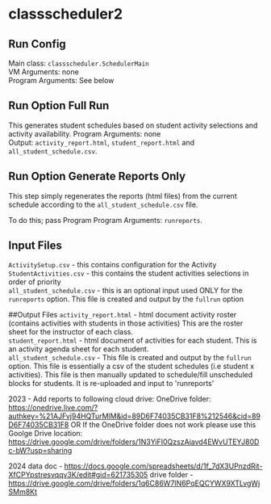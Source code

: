 # classscheduler2

## Run Config
Main class:  `classscheduler.SchedulerMain`  
VM Arguments:  none  
Program Arguments:  See below

## Run Option Full Run
This generates student schedules based on student activity selections and activity availability.
Program Arguments:  none  
Output: `activity_report.html`, `student_report.html` and `all_student_schedule.csv`.

## Run Option Generate Reports Only
This step simply regenerates the reports (html files) from the current schedule according to the `all_student_schedule.csv` file.

To do this; pass Program Program Arguments:  `runreports`.
  
## Input Files
`ActivitySetup.csv` - this contains configuration for the Activity  
`StudentActivities.csv` - this contains the student activities selections in order of priority  
`all_student_schedule.csv` - this is an optional input used ONLY for the `runreports` option.  This file is created and output by the `fullrun` option  

##Output Files
`activity_report.html` - html document activity roster (contains activities with students in those activities)  This are the roster sheet for the instructor of each class.  
 `student_report.html` - html document of activities for each student.  This is an activity agenda sheet for each student.  
  `all_student_schedule.csv` - This file is created and output by the `fullrun` option.  This file is essentially a csv of the student schedules (i.e student x activities).  This file is then manually updated to schedule/fill unscheduled blocks for students.  It is re-uploaded and input to 'runreports'  

2023 - Add reports to following cloud drive:
OneDrive folder: https://onedrive.live.com/?authkey=%21AJFvj94HQTurMlM&id=89D6F74035CB31F8%212546&cid=89D6F74035CB31F8
OR
If the OneDrive folder does not work please use this Goolge Drive location: https://drive.google.com/drive/folders/1N3YiFI0QzszAiavd4EWvUTEYJ80Dc-bW?usp=sharing

2024 
data doc - https://docs.google.com/spreadsheets/d/1f_7dX3UPnzdRit-XfCPYpstresvqqv3K/edit#gid=621735305
drive folder - https://drive.google.com/drive/folders/1q6C86W7IN6PqEQCYWX9XTLvgWjSMm8Kt